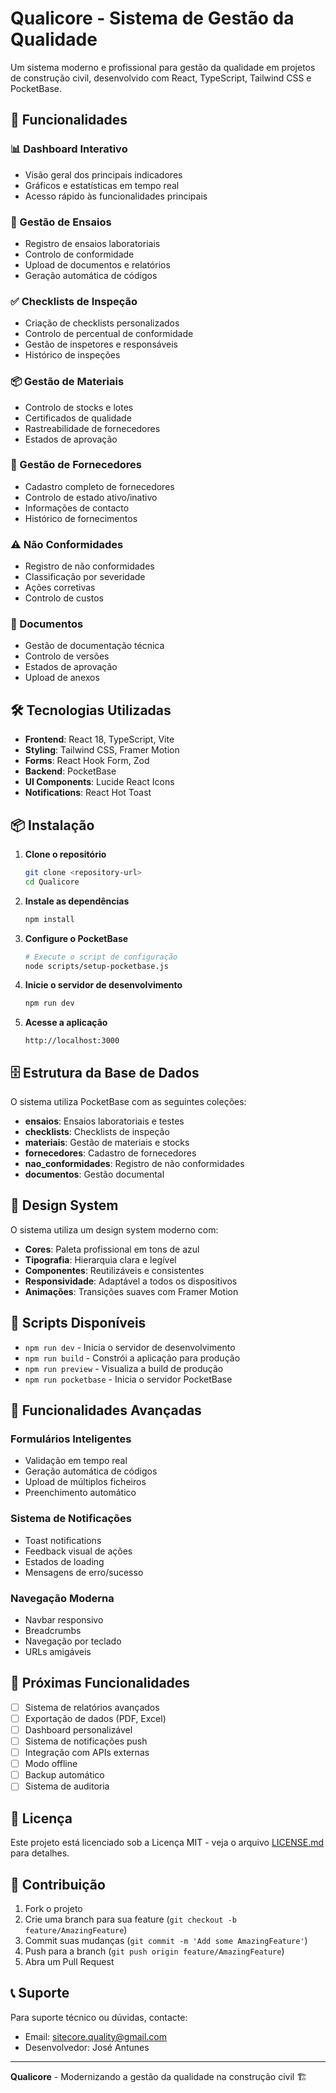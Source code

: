 # Qualicore - Sistema de Gestão da Qualidade

Um sistema moderno e profissional para gestão da qualidade em projetos de construção civil, desenvolvido com React, TypeScript, Tailwind CSS e PocketBase.

## 🚀 Funcionalidades

### 📊 Dashboard Interativo

- Visão geral dos principais indicadores
- Gráficos e estatísticas em tempo real
- Acesso rápido às funcionalidades principais

### 🔬 Gestão de Ensaios

- Registro de ensaios laboratoriais
- Controlo de conformidade
- Upload de documentos e relatórios
- Geração automática de códigos

### ✅ Checklists de Inspeção

- Criação de checklists personalizados
- Controlo de percentual de conformidade
- Gestão de inspetores e responsáveis
- Histórico de inspeções

### 📦 Gestão de Materiais

- Controlo de stocks e lotes
- Certificados de qualidade
- Rastreabilidade de fornecedores
- Estados de aprovação

### 🏢 Gestão de Fornecedores

- Cadastro completo de fornecedores
- Controlo de estado ativo/inativo
- Informações de contacto
- Histórico de fornecimentos

### ⚠️ Não Conformidades

- Registro de não conformidades
- Classificação por severidade
- Ações corretivas
- Controlo de custos

### 📄 Documentos

- Gestão de documentação técnica
- Controlo de versões
- Estados de aprovação
- Upload de anexos

## 🛠️ Tecnologias Utilizadas

- **Frontend**: React 18, TypeScript, Vite
- **Styling**: Tailwind CSS, Framer Motion
- **Forms**: React Hook Form, Zod
- **Backend**: PocketBase
- **UI Components**: Lucide React Icons
- **Notifications**: React Hot Toast

## 📦 Instalação

1. **Clone o repositório**

   ```bash
   git clone <repository-url>
   cd Qualicore
   ```

2. **Instale as dependências**

   ```bash
   npm install
   ```

3. **Configure o PocketBase**

   ```bash
   # Execute o script de configuração
   node scripts/setup-pocketbase.js
   ```

4. **Inicie o servidor de desenvolvimento**

   ```bash
   npm run dev
   ```

5. **Acesse a aplicação**
   ```
   http://localhost:3000
   ```

## 🗄️ Estrutura da Base de Dados

O sistema utiliza PocketBase com as seguintes coleções:

- **ensaios**: Ensaios laboratoriais e testes
- **checklists**: Checklists de inspeção
- **materiais**: Gestão de materiais e stocks
- **fornecedores**: Cadastro de fornecedores
- **nao_conformidades**: Registro de não conformidades
- **documentos**: Gestão documental

## 🎨 Design System

O sistema utiliza um design system moderno com:

- **Cores**: Paleta profissional em tons de azul
- **Tipografia**: Hierarquia clara e legível
- **Componentes**: Reutilizáveis e consistentes
- **Responsividade**: Adaptável a todos os dispositivos
- **Animações**: Transições suaves com Framer Motion

## 🔧 Scripts Disponíveis

- `npm run dev` - Inicia o servidor de desenvolvimento
- `npm run build` - Constrói a aplicação para produção
- `npm run preview` - Visualiza a build de produção
- `npm run pocketbase` - Inicia o servidor PocketBase

## 📱 Funcionalidades Avançadas

### Formulários Inteligentes

- Validação em tempo real
- Geração automática de códigos
- Upload de múltiplos ficheiros
- Preenchimento automático

### Sistema de Notificações

- Toast notifications
- Feedback visual de ações
- Estados de loading
- Mensagens de erro/sucesso

### Navegação Moderna

- Navbar responsivo
- Breadcrumbs
- Navegação por teclado
- URLs amigáveis

## 🚀 Próximas Funcionalidades

- [ ] Sistema de relatórios avançados
- [ ] Exportação de dados (PDF, Excel)
- [ ] Dashboard personalizável
- [ ] Sistema de notificações push
- [ ] Integração com APIs externas
- [ ] Modo offline
- [ ] Backup automático
- [ ] Sistema de auditoria

## 📄 Licença

Este projeto está licenciado sob a Licença MIT - veja o arquivo [LICENSE.md](LICENSE.md) para detalhes.

## 👥 Contribuição

1. Fork o projeto
2. Crie uma branch para sua feature (`git checkout -b feature/AmazingFeature`)
3. Commit suas mudanças (`git commit -m 'Add some AmazingFeature'`)
4. Push para a branch (`git push origin feature/AmazingFeature`)
5. Abra um Pull Request

## 📞 Suporte

Para suporte técnico ou dúvidas, contacte:

- Email: sitecore.quality@gmail.com
- Desenvolvedor: José Antunes

---

**Qualicore** - Modernizando a gestão da qualidade na construção civil 🏗️
